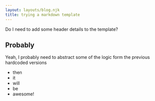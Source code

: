 ```yaml
---
layout: layouts/blog.njk
title: trying a markdown template
---
```


Do I need to add some header details to the template?

## Probably

Yeah, I probably need to abstract some of the logic form the previous hardcoded versions

- then
- it
- will
- be
- awesome!
